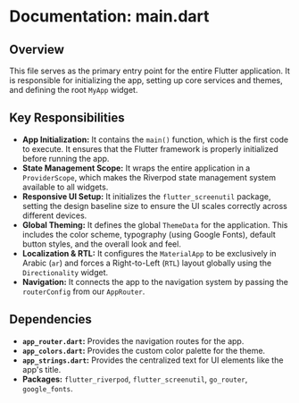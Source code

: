 # Documentation: main.dart

## Overview
This file serves as the primary entry point for the entire Flutter application. It is responsible for initializing the app, setting up core services and themes, and defining the root `MyApp` widget.

## Key Responsibilities

* **App Initialization:** It contains the `main()` function, which is the first code to execute. It ensures that the Flutter framework is properly initialized before running the app.
* **State Management Scope:** It wraps the entire application in a `ProviderScope`, which makes the Riverpod state management system available to all widgets.
* **Responsive UI Setup:** It initializes the `flutter_screenutil` package, setting the design baseline size to ensure the UI scales correctly across different devices.
* **Global Theming:** It defines the global `ThemeData` for the application. This includes the color scheme, typography (using Google Fonts), default button styles, and the overall look and feel.
* **Localization & RTL:** It configures the `MaterialApp` to be exclusively in Arabic (`ar`) and forces a Right-to-Left (`RTL`) layout globally using the `Directionality` widget.
* **Navigation:** It connects the app to the navigation system by passing the `routerConfig` from our `AppRouter`.

## Dependencies

* **`app_router.dart`:** Provides the navigation routes for the app.
* **`app_colors.dart`:** Provides the custom color palette for the theme.
* **`app_strings.dart`:** Provides the centralized text for UI elements like the app's title.
* **Packages:** `flutter_riverpod`, `flutter_screenutil`, `go_router`, `google_fonts`.